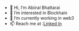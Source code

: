 - 👋 Hi, I’m Abiiral Bhattarai
- 👀 I’m interested in Blockhain 
- 🌱 I’m currently working in web3 
- 📫 Reach me at :[Linked In](https://www.linkedin.com/in/abiiralbhattarai/)

<!---
abiiralbhattarai/abiiralbhattarai is a ✨ special ✨ repository because its `README.md` (this file) appears on your GitHub profile.
You can click the Preview link to take a look at your changes.
--->
